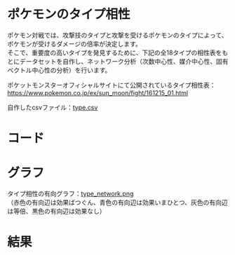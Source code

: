# ポケモンのタイプ相性
ポケモン対戦では、攻撃技のタイプと攻撃を受けるポケモンのタイプによって、ポケモンが受けるダメージの倍率が決定します。<br>
そこで、重要度の高いタイプを発見するために、下記の全18タイプの相性表をもとにデータセットを自作し、ネットワーク分析（次数中心性、媒介中心性、固有ベクトル中心性の分析）を行います。<br>

ポケットモンスターオフィシャルサイトにて公開されているタイプ相性表：https://www.pokemon.co.jp/ex/sun_moon/fight/161215_01.html <br>

自作したcsvファイル：[type.csv](type.csv/)

# コード

# グラフ
タイプ相性の有向グラフ：[type_network.png](type_network.png/) <br>
（赤色の有向辺は効果ばつぐん、青色の有向辺は効果いまひとつ、灰色の有向辺は等倍、黒色の有向辺は効果なし）

# 結果




